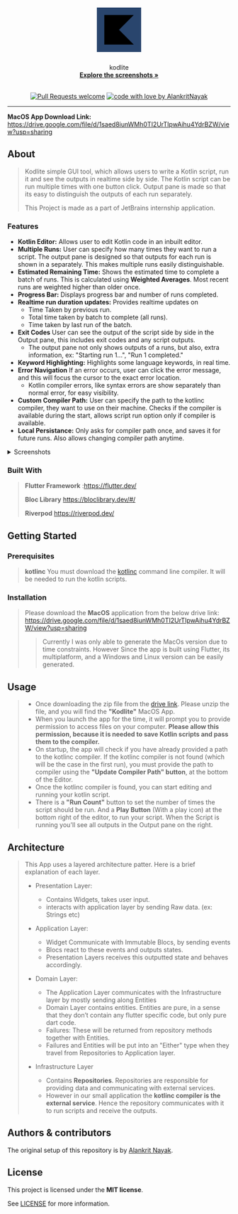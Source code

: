 <h1 align="center">
  <a href="https://github.com/AlankritNayak/Kodlite">
    <!-- Please provide path to your logo here -->
    <img src="docs/images/logo.png" alt="Logo" width="100" height="100">
  </a>
</h1>

<div align="center">
  kodlite
  <br />
  <a href="#about"><strong>Explore the screenshots »</strong></a>
 

</div>

<div align="center">
<br />


[![Pull Requests welcome](https://img.shields.io/badge/PRs-welcome-ff69b4.svg?style=flat-square)](https://github.com/AlankritNayak/AlankritNayak/Kodite/issues?q=is%3Aissue+is%3Aopen+label%3A%22help+wanted%22)
[![code with love by AlankritNayak](https://img.shields.io/badge/%3C%2F%3E%20with%20%E2%99%A5%20by-AlankritNayak-ff1414.svg?style=flat-square)](https://github.com/AlankritNayak)

</div>



---
**MacOS App Download Link:** 
https://drive.google.com/file/d/1saed8iunWMh0TI2UrTIpwAihu4YdrBZW/view?usp=sharing

## About

> Kodlite simple GUI tool, which allows users to write a Kotlin script, run it and see the outputs in realtime side by side. The Kotlin script can be run multiple times with one button click. Output pane is made so that its easy to distinguish the outputs of each run separately.
>
>This Project is made as a part of JetBrains internship application.

### Features
- **Kotlin Editor:** Allows user to edit Kotlin code in an inbuilt editor.
- **Multiple Runs:** User can specify how many times they want to run a script. The output pane is designed so that outputs for each run is shown in a separately. This makes multiple runs easily distinguishable.
- **Estimated Remaining Time:** Shows the estimated time to complete a batch of runs. This is calculated using **Weighted Averages**. Most recent runs are weighted higher than older once.
- **Progress Bar:** Displays progress bar and number of runs completed.
- **Realtime run duration updates:** Provides realtime updates on 
  - Time Taken by previous run.
  - Total time taken by batch to complete (all runs).
  - Time taken by last run of the batch.
- **Exit Codes** User can see the output of the script side by side in the Output pane, this includes exit codes and any script outputs. 
  - The output pane not only shows outputs of a runs, but also, extra information, ex: "Starting run 1...", "Run 1 completed." 
- **Keyword Highlighting:** Highlights some language keywords, in real time.
- **Error Navigation** If an error occurs, user can click the error message, and this will focus the cursor to the exact error location.
  - Kotlin compiler errors, like syntax errors are show separately than normal error, for easy visibility.
- **Custom Compiler Path:** User can specify the path to the kotlinc compiler, they want to use on their machine. Checks if the compiler is available during the start, allows script run option only if compiler is available.
- **Local Persistance:** Only asks for compiler path once, and saves it for future runs. Also allows changing compiler path anytime.

<details>
<summary>Screenshots</summary>
<br>



|                               Home Page                               |                               Example Output                               | 
| :-------------------------------------------------------------------: | :--------------------------------------------------------------------: |
| <img src="docs/images/home_page.png" title="Home Page" width="100%"> | <img src="docs/images/example_output.png" title="Example Output" width="100%"> | 

|                               Change Compiler                               |                               Check Compiler                               | 
| :-------------------------------------------------------------------: | :--------------------------------------------------------------------: |
| <img src="docs/images/update_kotlin_compiler.png" title="Change Compiler" width="100%"> | <img src="docs/images/check_compiler.png" title="Check Compiler" width="100%"> | 

</details>

### Built With

> **Flutter Framework** :https://flutter.dev/
> 
> **Bloc Library** https://bloclibrary.dev/#/
>
> **Riverpod** https://riverpod.dev/


## Getting Started

### Prerequisites

> **kotlinc**
> You must download the [kotlinc](https://kotlinlang.org/docs/command-line.html#manual-install) command line compiler. It will be needed to run the kotlin scripts.
> 

### Installation

>  Please download the **MacOS** application from the below drive link: 
> https://drive.google.com/file/d/1saed8iunWMh0TI2UrTIpwAihu4YdrBZW/view?usp=sharing
>
>> Currently I was only able to generate the MacOs version due to time constraints. However Since the app is built using Flutter, its multiplatform, and a Windows and Linux version can be easily generated.

## Usage

> - Once downloading the zip file from the [drive link](https://drive.google.com/file/d/1saed8iunWMh0TI2UrTIpwAihu4YdrBZW/view?usp=sharing). Please unzip the file, and you will find the **"Kodlite"** MacOS App. 
> - When you launch the app for the time, it will prompt you to provide permission to access files on your computer. **Please allow this permission, because it is needed to save Kotlin scripts and pass them to the compiler.**
> - On startup, the app will check if you have already provided a path to the kotlinc compiler. If the kotlinc compiler is not found (which will be the case in the first run), you must provide the path to compiler using the **"Update Compiler Path" button**, at the bottom of the Editor.
> - Once the kotlinc compiler is found, you can start editing and running your kotlin script.
> - There is a **"Run Count"** button to set the number of times the script should be run. And a **Play Button** (With a play icon) at the bottom right of the editor, to run your script.
> When the Script is running you'll see all outputs in the Output pane on the right.
>

## Architecture
> This App uses a layered architecture patter. Here is a brief explanation of each layer.
> - Presentation Layer:
>    - Contains Widgets, takes user input.
>    - interacts with application layer by sending Raw data. (ex: Strings etc)
>     
> - Application Layer:
>      - Widget Communicate with Immutable Blocs, by sending events
>   - Blocs react to these events and outputs states. 
>   - Presentation Layers receives this outputted state and behaves accordingly.
 >
> - Domain Layer:
>   - The Application Layer communicates with the 
>     Infrastructure layer by mostly sending along Entities 
>   - Domain Layer contains entities. Entities are pure, in a 
>   sense that they don’t contain any flutter specific code, 
>   but only pure dart code.
>   - Failures: These will be returned from repository methods 
>     together with Entities.
>   - Failures and Entities will be put into an "Either" type
>     when they travel from Repositories to Application layer.
> - Infrastructure Layer
>   - Contains **Repositories**. Repositories are responsible for providing data and communicating with external services. 
>   - However in our small application the
>  **kotlinc compiler is the external service**. Hence the repository communicates with it to run scripts and receive the outputs. 
> 








## Authors & contributors

The original setup of this repository is by [Alankrit Nayak](https://github.com/AlankritNayak).




## License

This project is licensed under the **MIT license**.

See [LICENSE](LICENSE) for more information.

